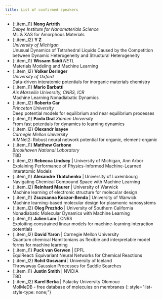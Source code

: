 ```yaml
---
title: List of confirmed speakers
---
```


<style type="text/css">
  .custom-list-style-type {
    list-style-type: square;
  }
  .item_l1 {
    font-size: 0.8em; 
    line-height: 150%; 
    border-radius: 0px; 
    padding: 4px;
    background-color: #6cc58d4d;
    margin-bottom: 3px;
    text-align: justify;
  }

  .item_l2 {
    font-size: 0.8em; 
    line-height: 150%; 
    border-radius: 0px; 
    padding: 4px;
    background-color: #e8dddc;
    margin-bottom: 3px;
  }

</style>

- {:.item_l1} **Nong Artrith**  
   *Debye Institute for Nanomaterials Science*  
   ML & XAS for Amorphous Materials
   <br> 
- {:.item_l2} **Y	Z**  
   *University of Michigan*  
   Unusual Dynamics of Tetrahedral Liquids Caused by the Competition between Dynamic Heterogeneity and Structural Heterogeneity
   <br>    
- {:.item_l1} **Wissam Saidi** 
   *NETL*  
   Materials Modeling and Machine Learning
   <br>
- {:.item_l2} **Volker Deringer**      
   *University of Oxford*     
   Data-driven interatomic potentials for inorganic materials chemistry
   <br>
- {:.item_l1} **Mario Barbatti**    
   *Aix Marseille University, CNRS, ICR*     
   Machine Learning Nonadiabatic Dynamics
   <br>
- {:.item_l2} **Roberto Car**   
  *Princeton University*  
   Deep potential models for equilibrium and near equilibrium processes
   <br>
- {:.item_l1} **Pavlo Dral** 
   *Xiamen University*     
   From fast potentials for dynamics to learning dynamics
   <br> 
- {:.item_l2} **Olexandr Isayev**   
   *Carnegie Mellon University*  
   AIMNet2: Robust neural network potential for organic, element-organic
   <br>
- {:.item_l1} **Matthew Carbone**   
   *Brookhaven National Laboratory*    
   TBD
   <br>
- {:.item_l2} **Rebecca Lindsey** | University of Michigan, Ann Arbor  
    Explaining Performance of Physics-Informed Machine-Learned Interatomic Models
    <br>
- {:.item_l1} **Alexandre Tkatchenko** | University of Luxembourg  
    Navigating Chemical Compound Space with Machine Learning
    <br>
- {:.item_l2} **Reinhard Maurer** | University of Warwick  
    Machine learning of electronic structure for molecular design
    <br>
- {:.item_l1} **Zsuzsanna Koczor-Benda** | University of Warwick  
    Machine learning-based molecular design for plasmonic nanosystems
    <br>
- {:.item_l2} **Oleg Prezhdo** | University of Southern California  
    Nonadiabatic Molecular Dynamics with Machine Learning
    <br>
- {:.item_l1} **Julien Lam** | CNRS  
    Exploiting constrained linear models for machine-learning interaction potentials
    <br>
- {:.item_l2} **David Yaron** | Carnegie Mellon University  
    Quantum chemical Hamiltonians as flexible and interpretable model forms for machine learning
    <br>
- {:.item_l1} **Puck van Gerwen** | EPFL  
    EquiReact: Equivariant Neural Networks for Chemical Reactions
    <br>
- {:.item_l2} **Rohit Goswami** | University of Iceland  
    Throwaway Gaussian Processes for Saddle Searches
    <br>
- {:.item_l1} **Justin Smith** | NVIDIA  
    TBD
    <br>
- {:.item_l2} **Karel Berka** | Palacky University Olomouc  
    MolMeDB - free database of molecules on membranes
{: style="list-style-type: none;"}



